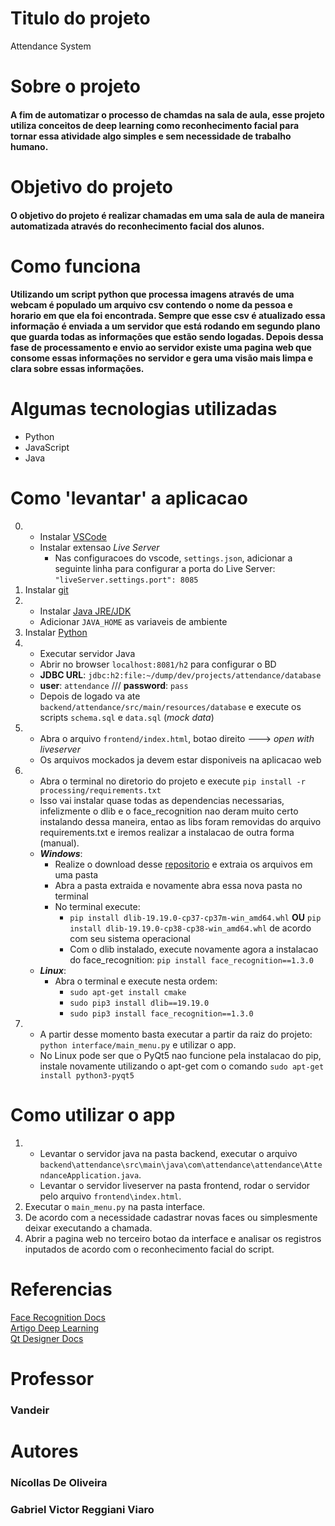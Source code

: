 # Titulo do projeto
Attendance System

# Sobre o projeto
#### A fim de automatizar o processo de chamdas na sala de aula, esse projeto utiliza conceitos de deep learning como reconhecimento facial para tornar essa atividade algo simples e sem necessidade de trabalho humano.

# Objetivo do projeto
#### O objetivo do projeto é realizar chamadas em uma sala de aula de maneira automatizada através do reconhecimento facial dos alunos.

# Como funciona
#### Utilizando um script python que processa imagens através de uma webcam é populado um arquivo csv contendo o nome da pessoa e horario em que ela foi encontrada. Sempre que esse csv é atualizado essa informação é enviada a um servidor que está rodando em segundo plano que guarda todas as informações que estão sendo logadas. Depois dessa fase de processamento e envio ao servidor existe uma pagina web que consome essas informações no servidor e gera uma visão mais limpa e clara sobre essas informações.

# Algumas tecnologias utilizadas
- Python
- JavaScript
- Java

# Como 'levantar' a aplicacao 
0.  - Instalar [VSCode](https://code.visualstudio.com/download)
    - Instalar extensao *Live Server*
      - Nas configuracoes do vscode, `settings.json`, adicionar a seguinte linha para configurar a porta do Live Server: `"liveServer.settings.port": 8085`
1. Instalar [git](https://git-scm.com/downloads)
2.  - Instalar [Java JRE/JDK](https://www.oracle.com/java/technologies/downloads/)
    - Adicionar `JAVA_HOME` as variaveis de ambiente
3. Instalar [Python](https://www.python.org/downloads/)
4.  - Executar servidor Java
    - Abrir no browser `localhost:8081/h2` para configurar o BD
    - **JDBC URL**: `jdbc:h2:file:~/dump/dev/projects/attendance/database`
    - **user**: `attendance` /// **password**: `pass`
    - Depois de logado va ate `backend/attendance/src/main/resources/database` e execute os scripts `schema.sql` e `data.sql` (*mock data*)
5.  - Abra o arquivo `frontend/index.html`, botao direito ---> *open with liveserver*
    - Os arquivos mockados ja devem estar disponiveis na aplicacao web
6.  - Abra o terminal no diretorio do projeto e execute `pip install -r processing/requirements.txt`
    - Isso vai instalar quase todas as dependencias necessarias, infelizmente o dlib e o face_recognition nao deram muito certo instalando dessa maneira, entao as libs foram removidas do arquivo requirements.txt e iremos realizar a instalacao de outra forma (manual).
    - ***Windows***:
        - Realize o download desse [repositorio](https://github.com/RvTechiNNovate/face_recog_dlib_file) e extraia os arquivos em uma pasta
        - Abra a pasta extraida e novamente abra essa nova pasta no terminal
        - No terminal execute:
            - `pip install dlib-19.19.0-cp37-cp37m-win_amd64.whl` **OU** `pip install dlib-19.19.0-cp38-cp38-win_amd64.whl` de acordo com seu sistema operacional
            - Com o dlib instalado, execute novamente agora a instalacao do face_recognition: `pip install face_recognition==1.3.0`
    - ***Linux***:
        - Abra o terminal e execute nesta ordem:
            - `sudo apt-get install cmake`
            - `sudo pip3 install dlib==19.19.0`
            - `sudo pip3 install face_recognition==1.3.0`
7.  - A partir desse momento basta executar a partir da raiz do projeto: `python interface/main_menu.py` e utilizar o app.
    - No Linux pode ser que o PyQt5 nao funcione pela instalacao do pip, instale novamente utilizando o apt-get com o comando `sudo apt-get install python3-pyqt5`

# Como utilizar o app
1.  - Levantar o servidor java na pasta backend, executar o arquivo `backend\attendance\src\main\java\com\attendance\attendance\AttendanceApplication.java`.
    - Levantar o servidor liveserver na pasta frontend, rodar o servidor pelo arquivo `frontend\index.html`.
2. Executar o `main_menu.py` na pasta interface.
3. De acordo com a necessidade cadastrar novas faces ou simplesmente deixar executando a chamada.
4. Abrir a pagina web no terceiro botao da interface e analisar os registros inputados de acordo com o reconhecimento facial do script.

# Referencias
[Face Recognition Docs](https://face-recognition.readthedocs.io/en/latest/index.html)  
[Artigo Deep Learning](https://medium.com/@ageitgey/machine-learning-is-fun-part-4-modern-face-recognition-with-deep-learning-c3cffc121d78)  
[Qt Designer Docs](https://doc.qt.io/qtforpython/)

# Professor
### Vandeir

# Autores
### Nícollas De Oliveira
### Gabriel Victor Reggiani Viaro
